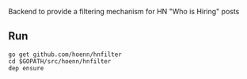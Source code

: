 Backend to provide a filtering mechanism for HN "Who is Hiring" posts

## Run
```
go get github.com/hoenn/hnfilter
cd $GOPATH/src/hoenn/hnfilter
dep ensure
```

